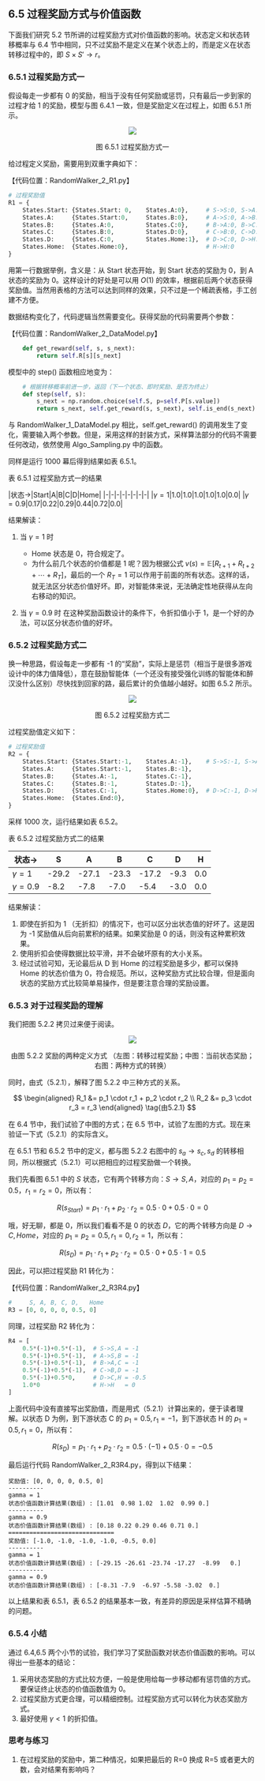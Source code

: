 
## 6.5 过程奖励方式与价值函数

下面我们研究 5.2 节所讲的过程奖励方式对价值函数的影响。状态定义和状态转移概率与 6.4 节中相同，只不过奖励不是定义在某个状态上的，而是定义在状态转移过程中的，即 $S \times S' \to r$。

### 6.5.1 过程奖励方式一

假设每走一步都有 0 的奖励，相当于没有任何奖励或惩罚，只有最后一步到家的过程才给 1 的奖励，模型与图 6.4.1 一致，但是奖励定义在过程上，如图 6.5.1 所示。

<center>
<img src="./img/RandomWalker-2-1.png">

图 6.5.1 过程奖励方式一
</center>

给过程定义奖励，需要用到双重字典如下：

【代码位置：RandomWalker_2_R1.py】

```Python
# 过程奖励值
R1 = {
    States.Start: {States.Start: 0,    States.A:0},     # S->S:0, S->A:0
    States.A:     {States.Start:0,     States.B:0},     # A->S:0, A->B:0
    States.B:     {States.A:0,         States.C:0},     # B->A:0, B->C:0
    States.C:     {States.B:0,         States.D:0},     # C->B:0, C->D:0
    States.D:     {States.C:0,         States.Home:1},  # D->C:0, D->H:1
    States.Home:  {States.Home:0},                      # H->H:0
}
```

用第一行数据举例，含义是：从 Start 状态开始，到 Start 状态的奖励为 0，到 A 状态的奖励为 0。这样设计的好处是可以用 $O(1)$ 的效率，根据前后两个状态获得奖励值。当然用表格的方法可以达到同样的效果，只不过是一个稀疏表格，手工创建不方便。

数据结构变化了，代码逻辑当然需要变化。获得奖励的代码需要两个参数：

【代码位置：RandomWalker_2_DataModel.py】

```Python
    def get_reward(self, s, s_next):
        return self.R[s][s_next]
```

模型中的 step() 函数相应地变为：

```python
    # 根据转移概率前进一步，返回（下一个状态、即时奖励、是否为终止）
    def step(self, s):
        s_next = np.random.choice(self.S, p=self.P[s.value])
        return s_next, self.get_reward(s, s_next), self.is_end(s_next)
```
与 RandomWalker_1_DataModel.py 相比，self.get_reward() 的调用发生了变化，需要输入两个参数。但是，采用这样的封装方式，采样算法部分的代码不需要任何改动，依然使用 Algo_Sampling.py 中的函数。

同样是运行 1000 幕后得到结果如表 6.5.1。

表 6.5.1 过程奖励方式一的结果

|状态$\to$|Start|A|B|C|D|Home|
|-|-|-|-|-|-|-|-|
|$\gamma=1$|1.0|1.0|1.0|1.0|1.0|0.0|
|$\gamma=0.9$|0.17|0.22|0.29|0.44|0.72|0.0|

结果解读：

1. 当 $\gamma=1$ 时
    - Home 状态是 0，符合规定了。
    - 为什么前几个状态的价值都是 1 呢？因为根据公式 $v(s)=\mathbb E[R_{t+1}+ R_{t+2} + \cdots + R_T]$，最后的一个 $R_T=1$ 可以作用于前面的所有状态。这样的话，就无法区分状态价值好坏。即，对智能体来说，无法确定性地获得从左向右移动的知识。

2. 当 $\gamma=0.9$ 时
    在这种奖励函数设计的条件下，令折扣值小于 1，是一个好的办法，可以区分状态价值的好坏。

### 6.5.2 过程奖励方式二

换一种思路，假设每走一步都有 -1 的“奖励”，实际上是惩罚（相当于是很多游戏设计中的体力值降低），意在鼓励智能体（一个还没有接受强化训练的智能体和醉汉没什么区别）尽快找到回家的路，最后累计的负值越小越好。如图 6.5.2 所示。

<center>
<img src="./img/RandomWalker-2-2.png">

图 6.5.2 过程奖励方式二
</center>

过程奖励值定义如下：

```Python
# 过程奖励值
R2 = {
    States.Start: {States.Start:-1,    States.A:-1},    # S->S:-1, S->A:-1
    States.A:     {States.Start:-1,    States.B:-1},
    States.B:     {States.A:-1,        States.C:-1},
    States.C:     {States.B:-1,        States.D:-1},
    States.D:     {States.C:-1,        States.Home:0},  # D->C:-1, D->H:0
    States.Home:  {States.End:0},
}
```
采样 1000 次，运行结果如表 6.5.2。

表 6.5.2 过程奖励方式二的结果

|状态$\to$|S|A|B|C|D|H|
|-|-|-|-|-|-|-|
|$\gamma=1$|-29.2|-27.1|-23.3|-17.2|-9.3|0.0|
|$\gamma=0.9$|-8.2|-7.8|-7.0|-5.4|-3.0|0.0|

结果解读：

1. 即使在折扣为 1 （无折扣）的情况下，也可以区分出状态值的好坏了。这是因为 -1 奖励值从后向前累积的结果。如果奖励是 0 的话，则没有这种累积效果。
2. 使用折扣会使得数据比较平滑，并不会破坏原有的大小关系。
3. 经过试验可知，无论最后从 D 到 Home 的过程奖励是多少，都可以保持 Home 的状态价值为 0，符合规范。所以，这种奖励方式比较合理，但是面向状态的奖励方式比较简单易操作，但是要注意合理的奖励设置。

### 6.5.3 对于过程奖励的理解

我们把图 5.2.2 拷贝过来便于阅读。

<center>
<img src="./img/Reward-1.png">

由图 5.2.2 奖励的两种定义方式
（左图：转移过程奖励；中图：当前状态奖励；右图：两种方式的转换）
</center>

同时，由式（5.2.1），解释了图 5.2.2 中三种方式的关系。

$$
\begin{aligned}
R_1 &= p_1 \cdot r_1 + p_2 \cdot r_2
\\
R_2 &= p_3 \cdot r_3 = r_3
\end{aligned}
\tag{由5.2.1}
$$

在 6.4 节中，我们试验了中图的方式；在 6.5 节中，试验了左图的方式。现在来验证一下式（5.2.1）的实际含义。

在 6.5.1 节和 6.5.2 节中的定义，都与图 5.2.2 右图中的 $s_a \to s_c,s_d$ 的转移相同，所以根据式（5.2.1）可以把相应的过程奖励做一个转换。

我们先看图 6.5.1 中的 $S$ 状态，它有两个转移方向：$S \to S,A$，对应的 $p_1=p_2=0.5，r_1=r_2=0$，所以有：

$$
R(s_{Start})=p_1 \cdot r_1 + p_2 \cdot r_2=0.5\cdot0+0.5\cdot0=0
$$

哦，好无聊，都是 0，所以我们看看不是 0 的状态 $D$，它的两个转移方向是 $D \to C,Home$，对应的 $p_1=p_2=0.5, r_1=0,r_2=1$，所以有：

$$
R(s_{D})=p_1 \cdot r_1 + p_2 \cdot r_2=0.5\cdot0+0.5\cdot1=0.5
$$

因此，可以把过程奖励 R1 转化为：

【代码位置：RandomWalker_2_R3R4.py】

```python
#     S, A, B, C, D,   Home
R3 = [0, 0, 0, 0, 0.5, 0]
```

同理，过程奖励 R2 转化为：

```python
R4 = [
    0.5*(-1)+0.5*(-1),  # S->S,A = -1
    0.5*(-1)+0.5*(-1),  # A->S,B = -1
    0.5*(-1)+0.5*(-1),  # B->A,C = -1
    0.5*(-1)+0.5*(-1),  # C->B,D = -1
    0.5*(-1)+0.5*0,     # D->C,H = -0.5
    1.0*0               # H->H   = 0
]
```

上面代码中没有直接写出奖励值，而是用式（5.2.1）计算出来的，便于读者理解。以状态 D 为例，到下游状态 C 的 $p_1=0.5,r_1=-1$，到下游状态 H 的 $p_1=0.5,r_1=0$，所以有：

$$
R(s_{D})=p_1 \cdot r_1 + p_2 \cdot r_2=0.5\cdot(-1)+0.5\cdot0=-0.5
$$

最后运行代码 RandomWalker_2_R3R4.py，得到以下结果：

```
奖励值: [0, 0, 0, 0, 0.5, 0]
----------
gamma = 1
状态价值函数计算结果(数组) : [1.01  0.98 1.02  1.02  0.99 0.]
----------
gamma = 0.9
状态价值函数计算结果(数组) : [0.18 0.22 0.29 0.46 0.71 0.]
==============================
奖励值: [-1.0, -1.0, -1.0, -1.0, -0.5, 0.0]
----------
gamma = 1
状态价值函数计算结果(数组) : [-29.15 -26.61 -23.74 -17.27  -8.99   0.]
----------
gamma = 0.9
状态价值函数计算结果(数组) : [-8.31 -7.9  -6.97 -5.58 -3.02  0.]
```

以上结果和表 6.5.1，表 6.5.2 的结果基本一致，有差异的原因是采样估算不精确的问题。

### 6.5.4 小结

通过 6.4,6.5 两个小节的试验，我们学习了奖励函数对状态价值函数的影响。可以得出一些基本的结论：

1. 采用状态奖励的方式比较方便，一般是使用给每一步移动都有惩罚值的方式。要保证终止状态的价值函数值为 0。
2. 过程奖励方式更合理，可以精细控制。过程奖励方式可以转化为状态奖励方式。
3. 最好使用 $\gamma < 1$ 的折扣值。

### 思考与练习

1. 在过程奖励的奖励中，第二种情况，如果把最后的 R=0 换成 R=5 或者更大的数，会对结果有影响吗？
